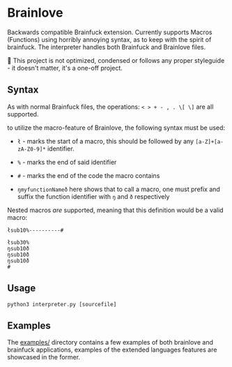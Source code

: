 # Brainlove
Backwards compatible Brainfuck extension. Currently supports Macros (Functions) using horribly annoying syntax, as to keep with the spirit of brainfuck. The interpreter handles both Brainfuck and Brainlove files.

:speech_balloon: This project is not optimized, condensed or follows any proper styleguide - it doesn't matter, it's a one-off project.

## Syntax
As with normal Brainfuck files, the operations:
`< > + - , . \[ \]` are all supported.

to utilize the macro-feature of Brainlove, the following syntax must be used:

- `ł` - marks the start of a macro, this should be followed by any `[a-Z]+[a-zA-Z0-9]*` identifier.

- `%` - marks the end of said identifier

- `#` - marks the end of the code the macro contains

- `ŋmyfunctionNameð` here shows that to call a macro, one must prefix and suffix the function identifier with `ŋ` and `ð` respectively


Nested macros _are_ supported, meaning that this definition would be a valid macro:
```brainfuck
łsub10%----------#

łsub30%
ŋsub10ð
ŋsub10ð
ŋsub10ð
#
```

## Usage
```
python3 interpreter.py [sourcefile]
```
## Examples
The [examples/](https://github.com/frederikgram/brainlove/tree/master/examples) directory contains a few examples of both brainlove and brainfuck applications,
examples of the extended languages features are showcased in the former.

